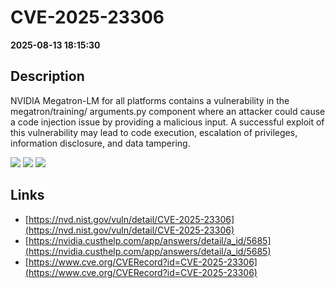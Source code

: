 # CVE-2025-23306

**2025-08-13 18:15:30**

## Description
NVIDIA Megatron-LM for all platforms contains a vulnerability in the megatron/training/
arguments.py component where an attacker could cause a code injection issue by providing a malicious input. A successful exploit of this vulnerability may lead to code execution, escalation of privileges, information disclosure, and data tampering.

![](https://img.shields.io/static/v1?label=Score&message=7.8&color=red)
![](https://img.shields.io/static/v1?label=Severity&message=HIGH&color=red)
![](https://img.shields.io/static/v1?label=CWE&message=RCE&color=green)

## Links
- [https://nvd.nist.gov/vuln/detail/CVE-2025-23306](https://nvd.nist.gov/vuln/detail/CVE-2025-23306)
- [https://nvidia.custhelp.com/app/answers/detail/a_id/5685](https://nvidia.custhelp.com/app/answers/detail/a_id/5685)
- [https://www.cve.org/CVERecord?id=CVE-2025-23306](https://www.cve.org/CVERecord?id=CVE-2025-23306)
